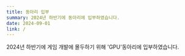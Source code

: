 ```yaml
---
title: 동아리 입부
summary: 2024년 하반기에 동아리에 입부하였습니다.
date: 2024-09-01
link: /
---
```

2024년 하반기에 게임 개발에 몰두하기 위해 'GPU'동아리에 입부하였습니다.